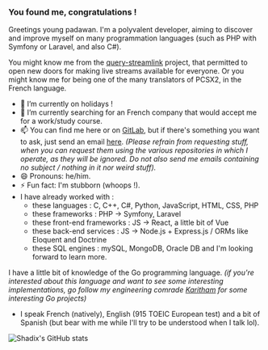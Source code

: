 ### You found me, congratulations !

Greetings young padawan. I'm a polyvalent developer, aiming to discover and improve myself on many programmation languages (such as PHP with Symfony or Laravel, and also C#).

You might know me from the [query-streamlink](https://github.com/LaneSh4d0w/query-streamlink) project, that permitted to open new doors for making live streams available for everyone.
Or you might know me for being one of the many translators of PCSX2, in the French language.

- 🔭 I’m currently on holidays !
- 🌱 I’m currently searching for an French company that would accept me for a work/study course.
- 📫 You can find me here or on [GitLab](https://gitlab.com/theofficialomega), but if there's something you want to ask, just send an email [here](mailto:lanesh4d0w@gmail.com). *(Please refrain from requesting stuff, when you can request them using the various repositories in which I operate, as they will be ignored. Do not also send me emails containing no subject / nothing in it nor weird stuff).*
- 😄 Pronouns: he/him.
- ⚡ Fun fact: I'm stubborn (whoops !).
- I have already worked with :
  - these languages : C, C++, C#, Python, JavaScript, HTML, CSS, PHP
  - these frameworks : PHP -> Symfony, Laravel
  - these front-end frameworks : JS -> React, a little bit of Vue
  - these back-end services : JS -> Node.js + Express.js / ORMs like Eloquent and Doctrine
  - these SQL engines : mySQL, MongoDB, Oracle DB
and I'm looking forward to learn more. 

I have a little bit of knowledge of the Go programming language. *(if you're interested about this language and want to see some interesting implementations, go follow my engineering comrade [Karitham](https://github.com/Karitham) for some interesting Go projects)*

- I speak French (natively), English (915 TOEIC European test) and a bit of Spanish (but bear with me while I'll try to be understood when I talk lol).

![Shadix's GitHub stats](https://github-readme-stats.vercel.app/api?username=lanesh4d0w&show_icons=true)

